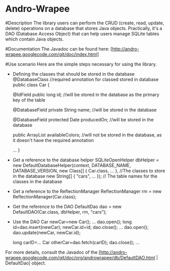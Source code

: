 Andro-Wrapee
============
#Description
The library users can perform the CRUD (create, read, update, delete) operations on a database that stores Java objects. Practically, it's a DAO (Database Access Object) that can help users manage SQLite tables which contain Java objects.

#Documentation
The Javadoc can be found here: [http://andro-wrapee.googlecode.com/git/doc/index.html]

#Use scenario
Here are the simple steps necessary for using the library.

* Defining the classes that should be stored in the database
	@DatabaseClass     //required annotation for classed stored in database
	public class Car {
	
	@IdField
	public long id; //will be stored in the database as the primary key of the table
	
	@DatabaseField
	private String name; //will be stored in the database
	
	@DatabaseField
	protected Date producedOn; //will be stored in the database
	
	public ArrayList<Color> availableColors; //will not be stored in the database, as it doesn't have the required annotation
	
	...
	}

 * Get a reference to the database helper
	SQLiteOpenHelper dbHelper = new DefaultDatabaseHelper(context, DATABASE_NAME, DATABASE_VERSION, 
	    new Class[] { Car.class, ... }, //The classes to store in the database
	    new String[] { "cars", ... }); // The table names for the classes in the database

 * Get a reference to the ReflectionManager
	ReflectionManager rm = new ReflectionManager(Car.class);

 * Get the reference to the DAO
	DefaultDao<Car> dao = new DefaultDAO<Car>(Car.class, dbHelper, rm, "cars");

 * Use the DAO
    Car newCar=new Car();
	...
	dao.open();
	long id=dao.insert(newCar);
	newCar.id=id;
	dao.close();
	...
	dao.open();
	dao.update(newCar, newCar.id);
	
	long carID=...
	Car otherCar=dao.fetch(carID);
	dao.close();
	...

For more details, consult the Javadoc of the [http://andro-wrapee.googlecode.com/git/doc/org/androwrapee/db/DefaultDAO.html | DefaultDao] object.
